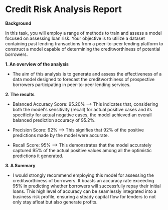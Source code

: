 # Credit Risk Analysis Report

**Background**

In this task, you will employ a range of methods to train and assess a model focused on assessing loan risk. Your objective is to utilize a dataset containing past lending transactions from a peer-to-peer lending platform to construct a model capable of determining the creditworthiness of potential borrowers.


**1. An overview of the analysis**
- The aim of this analysis is to generate and assess the effectiveness of a data model designed to forecast the creditworthiness of prospective borrowers participating in peer-to-peer lending services.


**2. The results**
- Balanced Accuracy Score: 95.20% --> This indicates that, considering both the model's sensitivity (recall) for actual positive cases and its specificity for actual negative cases, the model achieved an overall balanced prediction accuracy of 95.2%.

- Precision Score: 92% --> This signifies that 92% of the positive predictions made by the model were accurate.

- Recall Score: 95% --> This demonstrates that the model accurately captured 95% of the actual positive values among all the optimistic predictions it generated.


**3. A Summary**
- I would strongly recommend employing this model for assessing the creditworthiness of borrowers. It boasts an accuracy rate exceeding 95% in predicting whether borrowers will successfully repay their initial loans. This high level of accuracy can be seamlessly integrated into a business risk profile, ensuring a steady capital flow for lenders to not only stay afloat but also generate profits.
